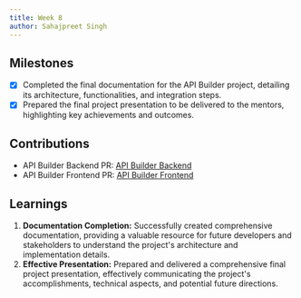 ```yaml
---
title: Week 8
author: Sahajpreet Singh
---
```


## Milestones
- [x] Completed the final documentation for the API Builder project, detailing its architecture, functionalities, and integration steps.
- [x] Prepared the final project presentation to be delivered to the mentors, highlighting key achievements and outcomes.

## Contributions
- API Builder Backend PR: [API Builder Backend](https://github.com/digitalgreenorg/farmstack-backend/pull/557)
- API Builder Frontend PR: [API Builder Frontend](https://github.com/digitalgreenorg/farmstack-frontend/pull/1148)

## Learnings
1. **Documentation Completion:** Successfully created comprehensive documentation, providing a valuable resource for future developers and stakeholders to understand the project's architecture and implementation details.
2. **Effective Presentation:** Prepared and delivered a comprehensive final project presentation, effectively communicating the project's accomplishments, technical aspects, and potential future directions.